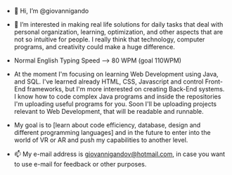 - 👋 Hi, I’m @giovannigando
- 👀 I’m interested in making real life solutions for daily tasks that deal with personal organization, learning, optimization, and other aspects that are not so intuitive for people. I really think that technology, computer programs, and creativity could make a huge difference. 

- Normal English Typing Speed --> 80 WPM (goal 110WPM) 

- At the moment I'm focusing on learning Web Development using Java, and SQL. I've learned already HTML, CSS,  Javascript and control Front-End frameworks, but I'm more interested on creating Back-End systems. I know how to code complex Java programs and inside the repositories I'm uploading useful programs for you. Soon I'll be uploading projects relevant to Web Development, that will be readable and runnable. 

- My goal is to [learn about code efficiency, database, design and different programming languages] and in the future to enter into the world of VR or AR and push my capabilities to another level. 

- 📫 My e-mail address is giovannigandov@hotmail.com, in case you want to use e-mail for feedback or other purposes.
